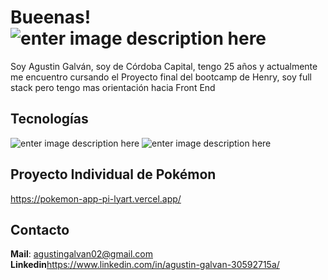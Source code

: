 # Bueenas!![enter image description here](https://imagizer.imageshack.com/img923/999/rYleq9.jpg)

Soy Agustin Galván, soy de Córdoba Capital, tengo 25 años y actualmente me encuentro cursando el Proyecto final del bootcamp de Henry, soy full stack pero tengo mas orientación hacia Front End 


## Tecnologías

![enter image description here](https://user-images.githubusercontent.com/30186107/29488525-f55a69d0-84da-11e7-8a39-5476f663b5eb.png)
![enter image description here](https://imagizer.imageshack.com/img923/8821/8nFM4e.png)

## Proyecto Individual de Pokémon
https://pokemon-app-pi-lyart.vercel.app/
## Contacto

**Mail**: agustingalvan02@gmail.com
**Linkedin**https://www.linkedin.com/in/agustin-galvan-30592715a/


